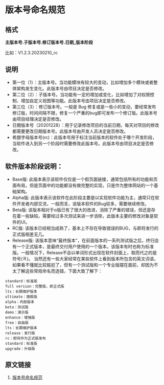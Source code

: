# 版本号命名规范

## 格式

**主版本号.子版本号.修订版本号.日期_版本阶段**

比如：V1.2.3.20230210_rc

## 说明

- 第一位（1）：主版本号。当功能模块有较大的变动，比如增加多个模块或者整体架构发生变化。此版本号由项目决定是否修改。
- 第二位（2）：子版本号。当功能有一定的增加或变化，比如增加了对权限控制、增加自定义视图等功能。此版本号由项目决定是否修改。
- 第三位（3）：修订版本号。一般是 Bug 修复或是一些小的变动，要经常发布修订版，时间间隔不限，修复一个严重的bug即可发布一个修订版。此版本号由项目经理决定是否修改。
- 日期版本号（20201228）：用于记录修改项目的当前日期，每天对项目的修改都需要更改日期版本号。此版本号由开发人员决定是否修改。
- 希腊字母版本号(rc)：此版本号用于标注当前版本的软件处于哪个开发阶段，当软件进入到另一个阶段时需要修改此版本号。此版本号由项目决定是否修改。

## 软件版本阶段说明：

- Base版: 此版本表示该软件仅仅是一个假页面链接，通常包括所有的功能和页面布局，但是页面中的功能都没有做完整的实现，只是作为整体网站的一个基础架构。
- Alpha版: 此版本表示该软件在此阶段主要是以实现软件功能为主，通常只在软件开发者内部交流，一般而言，该版本软件的Bug较多，需要继续修改。
- Beta版: 该版本相对于α版已有了很大的改进，消除了严重的错误，但还是存在着一些缺陷，需要经过多次测试来进一步消除，此版本主要的修改对象是软件的UI。
- RC版: 该版本已经相当成熟了，基本上不存在导致错误的BUG，与即将发行的正式版相差无几。
- Release版: 该版本意味“最终版本”，在前面版本的一系列测试版之后，终归会有一个正式版本，是最终交付用户使用的一个版本。该版本有时也称为标准版。一般情况下，Release不会以单词形式出现在软件封面上，取而代之的是符号(Ｒ)。
当然还有一些大家经常在某些软件上看到版本所包含的英文词语，如果看不懂就比较尴尬了，但有一个测试版和一个专业版摆在面前，却因为不太了解这些常规命名而选错，下面大致了解下：

```text
standard：标准版
full version：完整版，即正式版
lts：长期维护版本
ultimate：旗舰版
alpha：内部版本
beta：测试版
demo：演示版
enhance：增强版
free：自由版
lts：长期维护版本
release：发行版
rc：即将作为正式版发布
standard：标准版
upgrade：升级版
```

## 原文链接

1. [版本号命名规范](https://blog.csdn.net/weixin_38984879/article/details/124819491)